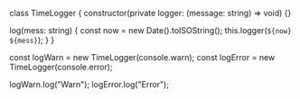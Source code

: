 class TimeLogger {
  constructor(private logger: (message: string) => void) {}

  log(mess: string) {
    const now = new Date().toISOString();
    this.logger(`${now} ${mess}`);
  }
}

const logWarn = new TimeLogger(console.warn);
const logError = new TimeLogger(console.error);

logWarn.log("Warn");
logError.log("Error");

